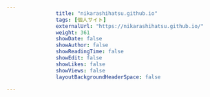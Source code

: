 ---
                title: "nikarashihatsu.github.io"
                tags: [個人サイト]
                externalUrl: "https://nikarashihatsu.github.io/"
                weight: 361
                showDate: false
                showAuthor: false
                showReadingTime: false
                showEdit: false
                showLikes: false
                showViews: false
                layoutBackgroundHeaderSpace: false
                ---

